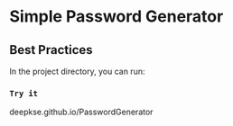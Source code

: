 # Simple Password Generator

## Best Practices

In the project directory, you can run:

### `Try it`

deepkse.github.io/PasswordGenerator
